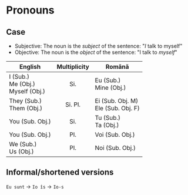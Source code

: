 # Pronouns

## Case

* Subjective: The noun is the _subject_ of the sentence: "_I_ talk to myself"
* Objective: The noun is the _object_ of the sentence: "I talk to _myself_"

|English|Multiplicity|Română|
|-|:-:|-|
|I (Sub.)<br>Me (Obj.)<br>Myself (Obj.)|Si.|Eu (Sub.)<br>Mine (Obj.)|
|They (Sub.)<br>Them (Obj.)|Si. Pl.|Ei (Sub. Obj. M)<br>Ele (Sub. Obj. F)|
|You (Sub. Obj.)|Si.|Tu (Sub.)<br>Ta (Obj.)|
|You (Sub. Obj.)|Pl.|Voi (Sub. Obj.)|
|We (Sub.)<br>Us (Obj.)|Pl.|Noi (Sub. Obj.)|


## Informal/shortened versions

`Eu sunt` -> `Io îs` -> `Io-s`
